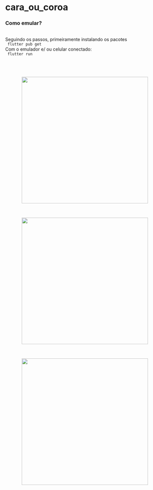 # cara_ou_coroa

### Como emular?
<br />
 Seguindo os passos, primeiramente instalando os pacotes
<br />
<code> flutter pub get </code>
<br />
Com o emulador e/ ou  celular conectado:
<br />
<code> flutter run </code>
<br />
<br />
<br />
<br />
<p  align="center">
<img  src="https://i.pinimg.com/originals/b8/fa/c2/b8fac224e8deae6a9d7151f20e487df5.png"  heigth="100"  width="400"/>
<p/>

<br />
<p  align="center">
<img  src="https://i.pinimg.com/originals/d2/ea/f2/d2eaf2d4013d7f7736469c602f53ce3c.png"  heigth="100"  width="400"/>
<p/>

<br /> 
<p  align="center">
<img  src="https://i.pinimg.com/originals/b2/fd/6f/b2fd6feebf1619ce99d2e837265dcc0a.png"  heigth="100"  width="400"/>
<p/>
